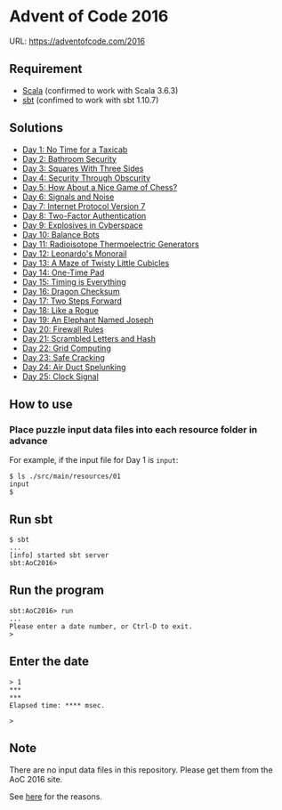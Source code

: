 # Advent of Code 2016

URL: https://adventofcode.com/2016

## Requirement

* [Scala](https://www.scala-lang.org/) (confirmed to work with Scala 3.6.3)
* [sbt](https://www.scala-sbt.org/) (confimed to work with sbt 1.10.7)

## Solutions

* [Day 1: No Time for a Taxicab](./src/main/scala/sol/Day01.scala)
* [Day 2: Bathroom Security](./src/main/scala/sol/Day02.scala)
* [Day 3: Squares With Three Sides](./src/main/scala/sol/Day03.scala)
* [Day 4: Security Through Obscurity](./src/main/scala/sol/Day04.scala)
* [Day 5: How About a Nice Game of Chess?](./src/main/scala/sol/Day05.scala)
* [Day 6: Signals and Noise](./src/main/scala/sol/Day06.scala)
* [Day 7: Internet Protocol Version 7 ](./src/main/scala/sol/Day07.scala)
* [Day 8: Two-Factor Authentication](./src/main/scala/sol/Day08.scala)
* [Day 9: Explosives in Cyberspace](./src/main/scala/sol/Day09.scala)
* [Day 10: Balance Bots](./src/main/scala/sol/Day10.scala)
* [Day 11: Radioisotope Thermoelectric Generators](./src/main/scala/sol/Day11.scala)
* [Day 12: Leonardo's Monorail](./src/main/scala/sol/Day12.scala)
* [Day 13: A Maze of Twisty Little Cubicles](./src/main/scala/sol/Day13.scala)
* [Day 14: One-Time Pad](./src/main/scala/sol/Day14.scala)
* [Day 15: Timing is Everything](./src/main/scala/sol/Day15.scala)
* [Day 16: Dragon Checksum](./src/main/scala/sol/Day16.scala)
* [Day 17: Two Steps Forward](./src/main/scala/sol/Day17.scala)
* [Day 18: Like a Rogue](./src/main/scala/sol/Day18.scala)
* [Day 19: An Elephant Named Joseph](./src/main/scala/sol/Day19.scala)
* [Day 20: Firewall Rules](./src/main/scala/sol/Day20.scala)
* [Day 21: Scrambled Letters and Hash](./src/main/scala/sol/Day21.scala)
* [Day 22: Grid Computing](./src/main/scala/sol/Day22.scala)
* [Day 23: Safe Cracking](./src/main/scala/sol/Day23.scala)
* [Day 24: Air Duct Spelunking](./src/main/scala/sol/Day24.scala)
* [Day 25: Clock Signal](./src/main/scala/sol/Day25.scala)

## How to use

### Place puzzle input data files into each resource folder in advance

For example, if the input file for Day 1 is `input`:

```console
$ ls ./src/main/resources/01
input
$
```

## Run sbt
```console
$ sbt
...
[info] started sbt server
sbt:AoC2016>
```

## Run the program
```console
sbt:AoC2016> run
...
Please enter a date number, or Ctrl-D to exit.
>
```

## Enter the date
```console
> 1
***
***
Elapsed time: **** msec.

>
```

## Note

There are no input data files in this repository.
Please get them from the AoC 2016 site.

See [here](https://adventofcode.com/about#faq_copying) for the reasons.
